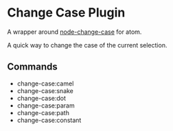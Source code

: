 # Change Case Plugin

A wrapper around [node-change-case](https://github.com/blakeembrey/node-change-case) for atom.

A quick way to change the case of the current selection.

## Commands

* change-case:camel
* change-case:snake
* change-case:dot
* change-case:param
* change-case:path
* change-case:constant

